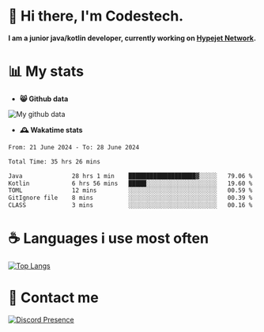 # 👋 Hi there, I'm Codestech.
**I am a junior java/kotlin developer, currently working on [Hypejet Network](https://github.com/Hypejet).**

# 📊 My stats
- **😸 Github data**

![My github data](https://github-readme-stats.vercel.app/api?username=Codestech1&count_private=true&include_all_commits=true&theme=codeSTACKr)

- **🕰️ Wakatime stats**
<!--START_SECTION:waka-->

```txt
From: 21 June 2024 - To: 28 June 2024

Total Time: 35 hrs 26 mins

Java              28 hrs 1 min    ███████████████████▓░░░░░   79.06 %
Kotlin            6 hrs 56 mins   █████░░░░░░░░░░░░░░░░░░░░   19.60 %
TOML              12 mins         ░░░░░░░░░░░░░░░░░░░░░░░░░   00.59 %
GitIgnore file    8 mins          ░░░░░░░░░░░░░░░░░░░░░░░░░   00.39 %
CLASS             3 mins          ░░░░░░░░░░░░░░░░░░░░░░░░░   00.16 %
```

<!--END_SECTION:waka-->

# ☕ Languages i use most often
[![Top Langs](https://github-readme-stats.vercel.app/api/top-langs/?username=Codestech1&layout=compact&langs_count=8&exclude_repo=window5000.github.io&theme=codeSTACKr)](https://github.com/anuraghazra/github-readme-stats)

# 💬 Contact me
[![Discord Presence](https://lanyard.cnrad.dev/api/650718742157852740)](https://discord.com/users/650718742157852740)
</br>
